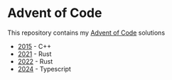 # Advent of Code

This repository contains my [Advent of Code](https://adventofcode.com/) solutions

* [2015](./2015) - C++
* [2021](./2021) - Rust
* [2022](./2022) - Rust
* [2024](./2024) - Typescript
